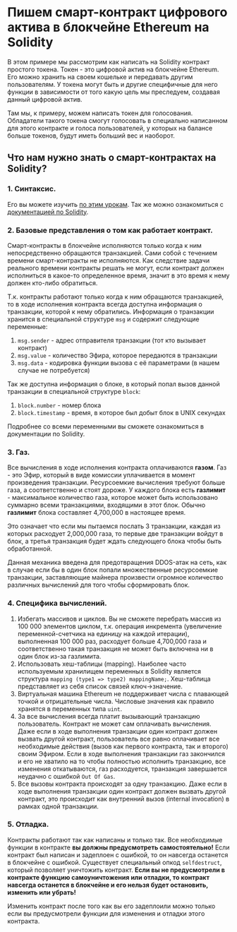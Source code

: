 # Пишем смарт-контракт цифрового актива в блокчейне Ethereum на Solidity

  В этом примере мы рассмотрим как написать на Solidity контракт простого токена. Токен - это цифровой актив на блокчейне Ethereum. Его можно хранить на своем кошельке и передавать другим пользователям. У токена могут быть и другие специфичные для него функции в зависимости от того какую цель мы преследуем, создавая данный цифровой актив.

  Там мы, к примеру, можем написать токен для голосования. Обладатели такого токена смогут голосовать в специально написанном для этого контракте и голоса пользователей, у которых на балансе больше токенов, будут иметь больший вес и наоборот.

## Что нам нужно знать о смарт-контрактах на Solidity?

### 1. Синтаксис.
  Его вы можете изучить [по этим урокам](https://ethereumbuilders.gitbooks.io/guide/content/en/solidity_tutorials.html). Так же можно ознакомиться с [документацией по Solidity](http://solidity.readthedocs.io/en/develop/solidity-by-example.html).

### 2. Базовые представления о том как работает контракт.
  Смарт-контракты в блокчейне исполняются только когда к ним непосредственно обращаются транзакцией. Сами собой с течением времени смарт-контракты не исполняются. Как следствие задачи реального времени контракты решать не могут, если контракт должен исполниться в какое-то определенное время, значит в это время к нему должен кто-либо обратиться.

  Т.к. контракты работают только когда к ним обращаются транзакцией, то в ходе исполнения контракта всегда доступна информация о транзакции, которой к нему обратились.
  Информация о транзакции хранится в специальной структуре `msg` и содержит следующие переменные:

1. `msg.sender` - адрес отправителя транзакции (тот кто вызывает контракт)
2. `msg.value`  - количество Эфира, которое передаются в транзакции
3. `msg.data`   - кодировка функции вызова с её параметрами (в нашем случае не потребуется)

  Так же доступна информация о блоке, в который попал вызов данной транзакции в специальной структуре `block`:

1. `block.number` - номер блока
2. `block.timestamp` - время, в которое был добыт блок в UNIX секундах

Подробнее со всеми переменными вы сможете ознакомиться в документации по Solidity.

### 3. Газ.
  Все вычисления в ходе исполнения контракта оплачиваются **газом**. Газ - это Эфир, который в виде комиссии уплачивается в момент произведения транзакции. Ресурсоемкие вычисления требуют больше газа, а соответственно и стоят дороже. У каждого блока есть **газлимит** - максимальное количество газа, которое может быть использовано суммарно всеми транзакциями, входящими в этот блок. Обычно **газлимит** блока составляет 4,700,000 в настоящее время.

  Это означает что если мы пытаемся послать 3 транзакции, каждая из которых расходует 2,000,000 газа, то первые две транзакции войдут в блок, а третья транзакция будет ждать следующего блока чтобы быть обработанной.
  
  Данная механика введена для предотвращения DDOS-атак на сеть, как в случае если бы в один блок попали множественные ресурсоемкие транзакции, заставляющие майнера произвести огромное количество различных вычислений для того чтобы сформировать блок.
  
### 4. Специфика вычислений.
  1) Избегать массивов и циклов. Вы не сможете перебрать массив из 100 000 элементов циклом, т.к. операция инкремента (увеличение переменной-счетчика на единицу на каждой итерации), выполненная 100 000 раз, расходует больше 4,700,000 газа и соответственно такая транзакция не может быть включена ни в один блок из-за газлимита.
  2) Использовать хеш-таблицы (mapping). Наиболее часто используемым хранилищем переменных в Solidity является структура `mapping (type1 => type2) mappingName;`. Хеш-таблица представляет из себя список связей ключ->значение.
  3) Виртуальная машина Ethereum не поддерживает числа с плавающей точкой и отрицательные числа. Числовые значения как правило хранятся в переменных типа `uint`.
  4) За все вычисления всегда платит вызывающий транзакцию пользователь. Контракт не может сам оплачивать вычисления. Даже если в ходе выполнения транзакции один контракт должен вызвать другой контракт, пользователь все равно оплачивает все необходимые действия (вызов как первого контракта, так и второго) своим Эфиром. Если в ходе выполнения транзакции газ закончился и его не хватило на то чтобы полностью исполнить транзакцию, все изменения откатываются, газ расходуется, транзакция завершается неудачно с ошибкой `Out Of Gas`.
  5) Все вызовы контракта происходят за одну транзакцию.  Даже если в ходе выполнения транзакции один контракт должен вызвать другой контракт, это происходит как внутренний вызов (internal invocation) в рамках одной транзакции.
  
  ### 5. Отладка.
  Контракты работают так как написаны и только так. Все необходимые функции в контракте **вы должны предусмотреть самостоятельно!** Если контракт был написан и задеплоен с ошибкой, то он навсегда останется в блокчейне с ошибкой. Существует специальный опкод `selfdestruct`, который позволяет уничтожить контракт. **Если вы не предусмотрели в контракте функцию самоуничтожения или отладки, то контракт навсегда останется в блокчейне и его нельзя будет остановить, изменить или убрать!**
  
  Изменить контракт после того как вы его задеплоили можно только если вы предусмотрели функции для изменения и отладки этого контракта.
